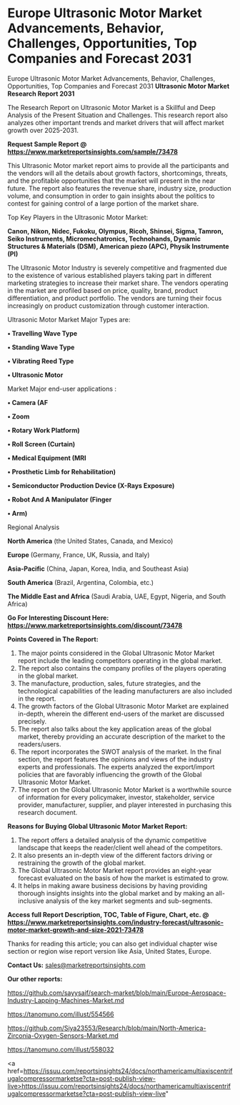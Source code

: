 # Europe Ultrasonic Motor Market Advancements, Behavior, Challenges, Opportunities, Top Companies and Forecast 2031
Europe Ultrasonic Motor Market Advancements, Behavior, Challenges, Opportunities, Top Companies and Forecast 2031
<strong>Ultrasonic Motor Market Research Report 2031</strong>

The Research Report on Ultrasonic Motor Market is a Skillful and Deep Analysis of the Present Situation and Challenges. This research report also analyzes other important trends and market drivers that will affect market growth over 2025-2031.

<strong>Request Sample Report @ <a href=https://www.marketreportsinsights.com/sample/73478>https://www.marketreportsinsights.com/sample/73478</a></strong>

This Ultrasonic Motor market report aims to provide all the participants and the vendors will all the details about growth factors, shortcomings, threats, and the profitable opportunities that the market will present in the near future. The report also features the revenue share, industry size, production volume, and consumption in order to gain insights about the politics to contest for gaining control of a large portion of the market share.

Top Key Players in the Ultrasonic Motor Market:

<strong>Canon, Nikon, Nidec, Fukoku, Olympus, Ricoh, Shinsei, Sigma, Tamron, Seiko Instruments, Micromechatronics, Technohands, Dynamic Structures & Materials (DSM), American piezo (APC), Physik Instrumente (PI)</strong>

The Ultrasonic Motor Industry is severely competitive and fragmented due to the existence of various established players taking part in different marketing strategies to increase their market share. The vendors operating in the market are profiled based on price, quality, brand, product differentiation, and product portfolio. The vendors are turning their focus increasingly on product customization through customer interaction.

Ultrasonic Motor Market Major Types are:

<strong>• Travelling Wave Type

• Standing Wave Type

• Vibrating Reed Type

• Ultrasonic Motor</strong>

Market Major end-user applications :

<strong>• Camera (AF

• Zoom

• Rotary Work Platform)

• Roll Screen (Curtain)

• Medical Equipment (MRI

• Prosthetic Limb for Rehabilitation)

• Semiconductor Production Device (X-Rays Exposure)

• Robot And A Manipulator (Finger

• Arm)</strong>

Regional Analysis

</u><strong><b>North America</b></strong> (the United States, Canada, and Mexico)

<strong><b>Europe </b></strong>(Germany, France, UK, Russia, and Italy)

<strong><b>Asia-Pacific</b></strong> (China, Japan, Korea, India, and Southeast Asia)

<strong><b>South America</b></strong> (Brazil, Argentina, Colombia, etc.)

<strong><b>The Middle East and Africa</b></strong> (Saudi Arabia, UAE, Egypt, Nigeria, and South Africa)

<strong>Go For Interesting Discount Here: <a href=https://www.marketreportsinsights.com/discount/73478>https://www.marketreportsinsights.com/discount/73478</a></strong>

<strong>Points Covered in The Report:</strong>
<ol>
  <li>The major points considered in the Global Ultrasonic Motor Market report include the leading competitors operating in the global market.</li>
  <li>The report also contains the company profiles of the players operating in the global market.</li>
  <li>The manufacture, production, sales, future strategies, and the technological capabilities of the leading manufacturers are also included in the report.</li>
  <li>The growth factors of the Global Ultrasonic Motor Market are explained in-depth, wherein the different end-users of the market are discussed precisely.</li>
  <li>The report also talks about the key application areas of the global market, thereby providing an accurate description of the market to the readers/users.</li>
  <li>The report incorporates the SWOT analysis of the market. In the final section, the report features the opinions and views of the industry experts and professionals. The experts analyzed the export/import policies that are favorably influencing the growth of the Global Ultrasonic Motor Market.</li>
  <li>The report on the Global Ultrasonic Motor Market is a worthwhile source of information for every policymaker, investor, stakeholder, service provider, manufacturer, supplier, and player interested in purchasing this research document.</li>
</ol>
<strong>Reasons for Buying Global Ultrasonic Motor Market Report:</strong>

<ol>
  <li>The report offers a detailed analysis of the dynamic competitive landscape that keeps the reader/client well ahead of the competitors.</li>
  <li>It also presents an in-depth view of the different factors driving or restraining the growth of the global market.</li>
  <li>The Global Ultrasonic Motor Market report provides an eight-year forecast evaluated on the basis of how the market is estimated to grow.</li>
  <li>It helps in making aware business decisions by having providing thorough insights insights into the global market and by making an all-inclusive analysis of the key market segments and sub-segments.</li>
</ol>
<strong>Access full Report Description, TOC, Table of Figure, Chart, etc. @ <a href=https://www.marketreportsinsights.com/industry-forecast/ultrasonic-motor-market-growth-and-size-2021-73478>https://www.marketreportsinsights.com/industry-forecast/ultrasonic-motor-market-growth-and-size-2021-73478</a></strong>


Thanks for reading this article; you can also get individual chapter wise section or region wise report version like Asia, United States, Europe.

<strong>Contact Us:</strong>
sales@marketreportsinsights.com

<strong>Our other reports:</strong>

<a href=https://github.com/sayysaif/search-market/blob/main/Europe-Aerospace-Industry-Lapping-Machines-Market.md>https://github.com/sayysaif/search-market/blob/main/Europe-Aerospace-Industry-Lapping-Machines-Market.md</a>

<a href=https://tanomuno.com/illust/554566>https://tanomuno.com/illust/554566</a>

<a href=https://github.com/Siya23553/Research/blob/main/North-America-Zirconia-Oxygen-Sensors-Market.md>https://github.com/Siya23553/Research/blob/main/North-America-Zirconia-Oxygen-Sensors-Market.md</a>

<a href=https://tanomuno.com/illust/558032>https://tanomuno.com/illust/558032</a>

<a href=https://issuu.com/reportsinsights24/docs/northamericamultiaxiscentrifugalcompressormarketse?cta=post-publish-view-live>https://issuu.com/reportsinsights24/docs/northamericamultiaxiscentrifugalcompressormarketse?cta=post-publish-view-live</a>"
